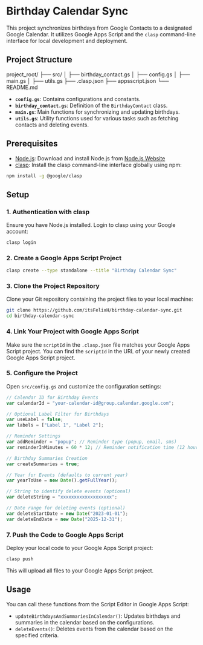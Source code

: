 # Birthday Calendar Sync

This project synchronizes birthdays from Google Contacts to a designated Google Calendar. It utilizes Google Apps Script and the `clasp` command-line interface for local development and deployment.

## Project Structure

project_root/
├── src/
│   ├── birthday_contact.gs
│   ├── config.gs
│   ├── main.gs
│   ├── utils.gs
├── .clasp.json
├── appsscript.json
└── README.md

- **`config.gs`**: Contains configurations and constants.
- **`birthday_contact.gs`**: Definition of the `BirthdayContact` class.
- **`main.gs`**: Main functions for synchronizing and updating birthdays.
- **`utils.gs`**: Utility functions used for various tasks such as fetching contacts and deleting events.

## Prerequisites

- [Node.js](https://nodejs.org/): Download and install Node.js from [Node.js Website](https://nodejs.org/)
- [clasp](https://github.com/google/clasp): Install the clasp command-line interface globally using npm:

```bash
npm install -g @google/clasp
```

## Setup

### 1. Authentication with clasp

Ensure you have Node.js installed. Login to clasp using your Google account:

```bash
clasp login
```

### 2. Create a Google Apps Script Project

```bash
clasp create --type standalone --title "Birthday Calendar Sync"
```

### 3. Clone the Project Repository

Clone your Git repository containing the project files to your local machine:

```bash
git clone https://github.com/itsFelixH/birthday-calendar-sync.git
cd birthday-calendar-sync
```

### 4. Link Your Project with Google Apps Script

Make sure the `scriptId` in the `.clasp.json` file matches your Google Apps Script project. You can find the `scriptId` in the URL of your newly created Google Apps Script project.

### 5. Configure the Project

Open `src/config.gs` and customize the configuration settings:

```js
// Calendar ID for Birthday Events
var calendarId = "your-calendar-id@group.calendar.google.com";

// Optional Label Filter for Birthdays
var useLabel = false;
var labels = ["Label 1", "Label 2"];

// Reminder Settings
var addReminder = "popup"; // Reminder type (popup, email, sms)
var reminderInMinutes = 60 * 12; // Reminder notification time (12 hours)

// Birthday Summaries Creation
var createSummaries = true;

// Year for Events (defaults to current year)
var yearToUse = new Date().getFullYear();

// String to identify delete events (optional)
var deleteString = "xxxxxxxxxxxxxxxxxxx";

// Date range for deleting events (optional)
var deleteStartDate = new Date("2023-01-01");
var deleteEndDate = new Date("2025-12-31");
```

### 7. Push the Code to Google Apps Script

Deploy your local code to your Google Apps Script project:

```bash
clasp push
```

This will upload all files to your Google Apps Script project.

## Usage

You can call these functions from the Script Editor in Google Apps Script:

- `updateBirthdaysAndSummariesInCalendar()`: Updates birthdays and summaries in the calendar based on the configurations.
- `deleteEvents()`: Deletes events from the calendar based on the specified criteria.

